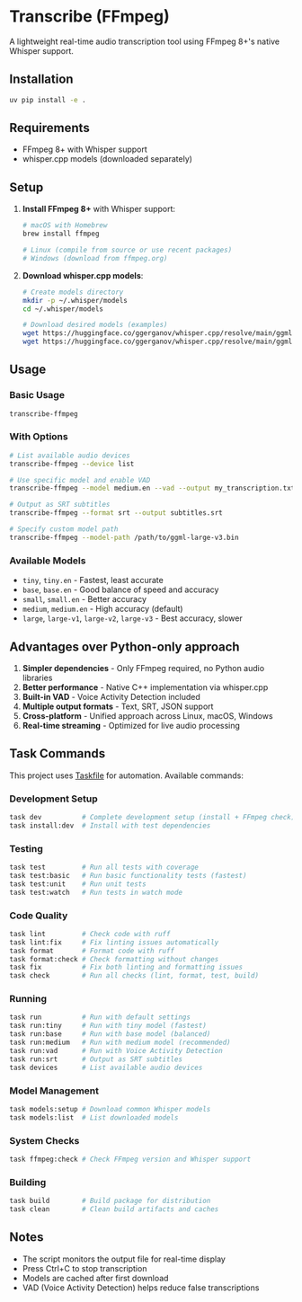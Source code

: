 # Transcribe (FFmpeg)

A lightweight real-time audio transcription tool using FFmpeg 8+'s native Whisper support.

## Installation

```bash
uv pip install -e .
```

## Requirements

- FFmpeg 8+ with Whisper support
- whisper.cpp models (downloaded separately)

## Setup

1. **Install FFmpeg 8+** with Whisper support:
   ```bash
   # macOS with Homebrew
   brew install ffmpeg

   # Linux (compile from source or use recent packages)
   # Windows (download from ffmpeg.org)
   ```

2. **Download whisper.cpp models**:
   ```bash
   # Create models directory
   mkdir -p ~/.whisper/models
   cd ~/.whisper/models

   # Download desired models (examples)
   wget https://huggingface.co/ggerganov/whisper.cpp/resolve/main/ggml-base.en.bin
   wget https://huggingface.co/ggerganov/whisper.cpp/resolve/main/ggml-medium.en.bin
   ```

## Usage

### Basic Usage

```bash
transcribe-ffmpeg
```

### With Options

```bash
# List available audio devices
transcribe-ffmpeg --device list

# Use specific model and enable VAD
transcribe-ffmpeg --model medium.en --vad --output my_transcription.txt

# Output as SRT subtitles
transcribe-ffmpeg --format srt --output subtitles.srt

# Specify custom model path
transcribe-ffmpeg --model-path /path/to/ggml-large-v3.bin
```

### Available Models

- `tiny`, `tiny.en` - Fastest, least accurate
- `base`, `base.en` - Good balance of speed and accuracy
- `small`, `small.en` - Better accuracy
- `medium`, `medium.en` - High accuracy (default)
- `large`, `large-v1`, `large-v2`, `large-v3` - Best accuracy, slower

## Advantages over Python-only approach

1. **Simpler dependencies** - Only FFmpeg required, no Python audio libraries
2. **Better performance** - Native C++ implementation via whisper.cpp
3. **Built-in VAD** - Voice Activity Detection included
4. **Multiple output formats** - Text, SRT, JSON support
5. **Cross-platform** - Unified approach across Linux, macOS, Windows
6. **Real-time streaming** - Optimized for live audio processing

## Task Commands

This project uses [Taskfile](https://taskfile.dev) for automation. Available commands:

### Development Setup

```bash
task dev          # Complete development setup (install + FFmpeg check)
task install:dev  # Install with test dependencies
```

### Testing

```bash
task test         # Run all tests with coverage
task test:basic   # Run basic functionality tests (fastest)
task test:unit    # Run unit tests
task test:watch   # Run tests in watch mode
```

### Code Quality

```bash
task lint         # Check code with ruff
task lint:fix     # Fix linting issues automatically
task format       # Format code with ruff  
task format:check # Check formatting without changes
task fix          # Fix both linting and formatting issues
task check        # Run all checks (lint, format, test, build)
```

### Running

```bash
task run          # Run with default settings
task run:tiny     # Run with tiny model (fastest)
task run:base     # Run with base model (balanced)
task run:medium   # Run with medium model (recommended)
task run:vad      # Run with Voice Activity Detection
task run:srt      # Output as SRT subtitles
task devices      # List available audio devices
```

### Model Management

```bash
task models:setup # Download common Whisper models
task models:list  # List downloaded models
```

### System Checks

```bash
task ffmpeg:check # Check FFmpeg version and Whisper support
```

### Building

```bash
task build        # Build package for distribution
task clean        # Clean build artifacts and caches
```

## Notes

- The script monitors the output file for real-time display
- Press Ctrl+C to stop transcription
- Models are cached after first download
- VAD (Voice Activity Detection) helps reduce false transcriptions
